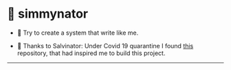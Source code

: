 # 🤖 simmynator

- 🎯 Try to create a system that write like me.

- 🙏 Thanks to Salvinator: Under Covid 19 quarantine I found [this](https://salvinator.github.io/) repository, 
that had inspired me to build this project.

---
